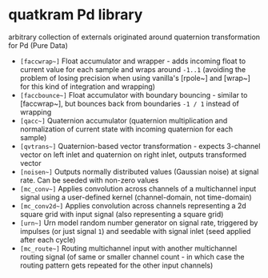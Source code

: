 # quatkram Pd library
arbitrary collection of externals originated around quaternion transformation for Pd (Pure Data)

* `[faccwrap~]` Float accumulator and wrapper - adds incoming float to current value for each sample and wraps around `-1..1` (avoiding the problem of losing precision when using vanilla's [rpole~] and [wrap~] for this kind of integration and wrapping)
* `[faccbounce~]` Float accumulator with boundary bouncing - similar to [faccwrap~], but bounces back from boundaries `-1 / 1` instead of wrapping
* `[qacc~]` Quaternion accumulator (quaternion multiplication and normalization of current state with incoming quaternion for each sample)
* `[qvtrans~]` Quaternion-based vector transformation - expects 3-channel vector on left inlet and quaternion on right inlet, outputs transformed vector
* `[noisen~]` Outputs normally distributed values (Gaussian noise) at signal rate. Can be seeded with non-zero values
* `[mc_conv~]` Applies convolution across channels of a multichannel input signal using a user-defined kernel (channel-domain, not time-domain)
* `[mc_conv2d~]` Applies convolution across channels representing a 2d square grid with input signal (also representing a square grid)
* `[urn~]` Urn model random number generator on signal rate, triggered by impulses (or just signal `1`) and seedable with signal inlet (seed applied after each cycle)
* `[mc_route~]` Routing multichannel input with another multichannel routing signal (of same or smaller channel count - in which case the routing pattern gets repeated for the other input channels)
